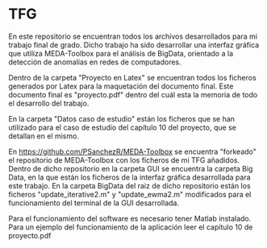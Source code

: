 # TFG 
En este repositorio se encuentran todos los archivos desarrollados para mi trabajo final de grado. Dicho trabajo ha sido desarrollar una interfaz gráfica que utiliza MEDA-Toolbox para el análisis de BigData, orientado a la detección de anomalías en redes de computadores.

Dentro de la carpeta "Proyecto en Latex" se encuentran todos los ficheros generados por Latex para la maquetación del documento final. Este documento final es "proyecto.pdf" dentro del cuál esta la memoria de todo el desarrollo del trabajo.

En la carpeta "Datos caso de estudio" están los ficheros que se han utilizado para el caso de estudio del capítulo 10 del proyecto, que se detallan en el mismo.

En https://github.com/PSanchezR/MEDA-Toolbox se encuentra "forkeado" el repositorio de MEDA-Toolbox con los ficheros de mi TFG añadidos. Dentro de dicho repositorio en la carpeta GUI se encuentra la carpeta Big Data, en la que están los ficheros de la interfaz gráfica desarrollada para este trabajo. En la carpeta BigData del raiz de dicho repositorio están los ficheros "update_iterative2.m" y "update_ewma2.m" modificados para el funcionamiento del terminal de la GUI desarrollada.

Para el funcionamiento del software es necesario tener Matlab instalado. Para un ejemplo del funcionamiento de la aplicación leer el capítulo 10 de proyecto.pdf
